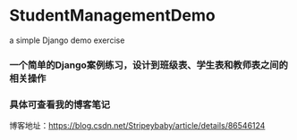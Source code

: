 # StudentManagementDemo
a simple Django demo exercise

### 一个简单的Django案例练习，设计到班级表、学生表和教师表之间的相关操作
### 具体可查看我的博客笔记
博客地址：https://blog.csdn.net/Stripeybaby/article/details/86546124
